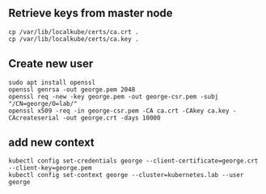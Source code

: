 ## Retrieve keys from master node
```
cp /var/lib/localkube/certs/ca.crt .
cp /var/lib/localkube/certs/ca.key .
```
## Create new user
```
sudo apt install openssl
openssl genrsa -out george.pem 2048
openssl req -new -key george.pem -out george-csr.pem -subj "/CN=george/O=lab/"
openssl x509 -req -in george-csr.pem -CA ca.crt -CAkey ca.key -CAcreateserial -out george.crt -days 10000
```

## add new context
```
kubectl config set-credentials george --client-certificate=george.crt --client-key=george.pem
kubectl config set-context george --cluster=kubernetes.lab --user george
```
